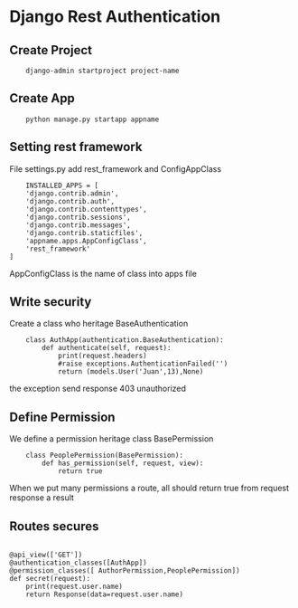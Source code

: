 # Django Rest Authentication

## Create Project

~~~
    django-admin startproject project-name
~~~

## Create App

~~~
    python manage.py startapp appname
~~~

## Setting rest framework

File settings.py add rest_framework and ConfigAppClass

~~~
    INSTALLED_APPS = [
    'django.contrib.admin',
    'django.contrib.auth',
    'django.contrib.contenttypes',
    'django.contrib.sessions',
    'django.contrib.messages',
    'django.contrib.staticfiles',
    'appname.apps.AppConfigClass',
    'rest_framework'
]
~~~

AppConfigClass is the name of class into apps file

## Write security

Create a class who heritage BaseAuthentication

~~~
    class AuthApp(authentication.BaseAuthentication):
        def authenticate(self, request):
            print(request.headers)
            #raise exceptions.AuthenticationFailed('')
            return (models.User('Juan',13),None)
~~~
the exception send response 403 unauthorized

## Define Permission

We define a permission heritage class BasePermission

~~~
    class PeoplePermission(BasePermission):
        def has_permission(self, request, view):
            return true
~~~

When we put many permissions a route, all should return true from request response a result

## Routes secures

~~~

@api_view(['GET'])
@authentication_classes([AuthApp])
@permission_classes([ AuthorPermission,PeoplePermission])
def secret(request):
    print(request.user.name)
    return Response(data=request.user.name)

~~~